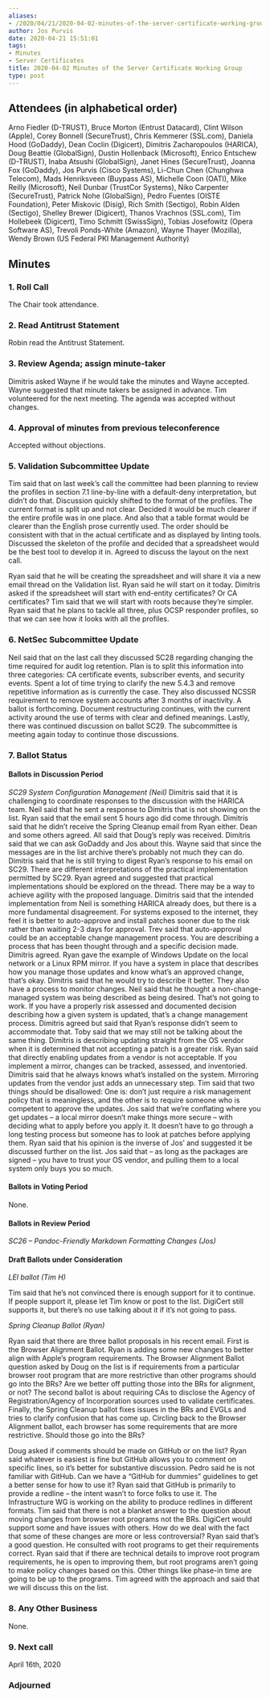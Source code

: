 ```yaml
---
aliases:
- /2020/04/21/2020-04-02-minutes-of-the-server-certificate-working-group/
author: Jos Purvis
date: 2020-04-21 15:51:01
tags:
- Minutes
- Server Certificates
title: 2020-04-02 Minutes of the Server Certificate Working Group
type: post
---
```


## Attendees (in alphabetical order)

Arno Fiedler (D-TRUST), Bruce Morton (Entrust Datacard), Clint Wilson (Apple), Corey Bonnell (SecureTrust), Chris Kemmerer (SSL.com), Daniela Hood (GoDaddy), Dean Coclin (Digicert), Dimitris Zacharopoulos (HARICA), Doug Beattie (GlobalSign), Dustin Hollenback (Microsoft), Enrico Entschew (D-TRUST), Inaba Atsushi (GlobalSign), Janet Hines (SecureTrust), Joanna Fox (GoDaddy), Jos Purvis (Cisco Systems), Li-Chun Chen (Chunghwa Telecom), Mads Henriksveen (Buypass AS), Michelle Coon (OATI), Mike Reilly (Microsoft), Neil Dunbar (TrustCor Systems), Niko Carpenter (SecureTrust), Patrick Nohe (GlobalSign), Pedro Fuentes (OISTE Foundation), Peter Miskovic (Disig), Rich Smith (Sectigo), Robin Alden (Sectigo), Shelley Brewer (Digicert), Thanos Vrachnos (SSL.com), Tim Hollebeek (Digicert), Timo Schmitt (SwissSign), Tobias Josefowitz (Opera Software AS), Trevoli Ponds-White (Amazon), Wayne Thayer (Mozilla), Wendy Brown (US Federal PKI Management Authority)

## Minutes

### 1. Roll Call

The Chair took attendance.

### 2. Read Antitrust Statement

Robin read the Antitrust Statement.

### 3. Review Agenda; assign minute-taker

Dimitris asked Wayne if he would take the minutes and Wayne accepted.
Wayne suggested that minute takers be assigned in advance.
Tim volunteered for the next meeting.
The agenda was accepted without changes.

### 4. Approval of minutes from previous teleconference

Accepted without objections.

### 5. Validation Subcommittee Update

Tim said that on last week’s call the committee had been planning to review the profiles in section 7.1 line-by-line with a default-deny interpretation, but didn’t do that. Discussion quickly shifted to the format of the profiles. The current format is split up and not clear. Decided it would be much clearer if the entire profile was in one place. And also that a table format would be clearer than the English prose currently used. The order should be consistent with that in the actual certificate and as displayed by linting tools. Discussed the skeleton of the profile and decided that a spreadsheet would be the best tool to develop it in. Agreed to discuss the layout on the next call.

Ryan said that he will be creating the spreadsheet and will share it via a new email thread on the Validation list. Ryan said he will start on it today.
Dimitris asked if the spreadsheet will start with end-entity certificates? Or CA certificates?
Tim said that we will start with roots because they’re simpler.
Ryan said that he plans to tackle all three, plus OCSP responder profiles, so that we can see how it looks with all the profiles.

### 6. NetSec Subcommittee Update

Neil said that on the last call they discussed SC28 regarding changing the time required for audit log retention. Plan is to split this information into three categories: CA certificate events, subscriber events, and security events. Spent a lot of time trying to clarify the new 5.4.3 and remove repetitive information as is currently the case. They also discussed NCSSR requirement to remove system accounts after 3 months of inactivity. A ballot is forthcoming. Document restructuring continues, with the current activity around the use of terms with clear and defined meanings. Lastly, there was continued discussion on ballot SC29. The subcommittee is meeting again today to continue those discussions.

### 7. Ballot Status

#### Ballots in Discussion Period

_SC29 System Configuration Management (Neil)_
Dimitris said that it is challenging to coordinate responses to the discussion with the HARICA team.
Neil said that he sent a response to Dimitris that is not showing on the list.
Ryan said that the email sent 5 hours ago did come through.
Dimitris said that he didn’t receive the Spring Cleanup email from Ryan either. Dean and some others agreed. All said that Doug’s reply was received.
Dimitris said that we can ask GoDaddy and Jos about this.
Wayne said that since the messages are in the list archive there’s probably not much they can do.
Dimitris said that he is still trying to digest Ryan’s response to his email on SC29. There are different interpretations of the practical implementation permitted by SC29.
Ryan agreed and suggested that practical implementations should be explored on the thread. There may be a way to achieve agility with the proposed language.
Dimitris said that the intended implementation from Neil is something HARICA already does, but there is a more fundamental disagreement. For systems exposed to the internet, they feel it is better to auto-approve and install patches sooner due to the risk rather than waiting 2-3 days for approval.
Trev said that auto-approval could be an acceptable change management process. You are describing a process that has been thought through and a specific decision made.
Dimitris agreed.
Ryan gave the example of Windows Update on the local network or a Linux RPM mirror. If you have a system in place that describes how you manage those updates and know what’s an approved change, that’s okay.
Dimitris said that he would try to describe it better. They also have a process to monitor changes.
Neil said that he thought a non-change-managed system was being described as being desired. That’s not going to work. If you have a properly risk assessed and documented decision describing how a given system is updated, that’s a change management process.
Dimitris agreed but said that Ryan’s response didn’t seem to accommodate that.
Toby said that we may still not be talking about the same thing. Dimitris is describing updating straight from the OS vendor when it is determined that not accepting a patch is a greater risk.
Ryan said that directly enabling updates from a vendor is not acceptable. If you implement a mirror, changes can be tracked, assessed, and inventoried.
Dimitris said that he always knows what’s installed on the system. Mirroring updates from the vendor just adds an unnecessary step.
Tim said that two things should be disallowed: One is: don’t just require a risk management policy that is meaningless, and the other is to require someone who is competent to approve the updates.
Jos said that we’re conflating where you get updates – a local mirror doesn’t make things more secure – with deciding what to apply before you apply it. It doesn’t have to go through a long testing process but someone has to look at patches before applying them.
Ryan said that his opinion is the inverse of Jos’ and suggested it be discussed further on the list.
Jos said that – as long as the packages are signed – you have to trust your OS vendor, and pulling them to a local system only buys you so much.

#### Ballots in Voting Period

None.

#### Ballots in Review Period

_SC26 – Pandoc-Friendly Markdown Formatting Changes (Jos)_

#### Draft Ballots under Consideration

_LEI ballot (Tim H)_

Tim said that he’s not convinced there is enough support for it to continue. If people support it, please let Tim know or post to the list. DigiCert still supports it, but there’s no use talking about it if it’s not going to pass.

_Spring Cleanup Ballot (Ryan)_

Ryan said that there are three ballot proposals in his recent email. First is the Browser Alignment Ballot. Ryan is adding some new changes to better align with Apple’s program requirements. The Browser Alignment Ballot question asked by Doug on the list is if requirements from a particular browser root program that are more restrictive than other programs should go into the BRs? Are we better off putting those into the BRs for alignment, or not?
The second ballot is about requiring CAs to disclose the Agency of Registration/Agency of Incorporation sources used to validate certificates.
Finally, the Spring Cleanup ballot fixes issues in the BRs and EVGLs and tries to clarify confusion that has come up.
Circling back to the Browser Alignment ballot, each browser has some requirements that are more restrictive. Should those go into the BRs?

Doug asked if comments should be made on GitHub or on the list?
Ryan said whatever is easiest is fine but GitHub allows you to comment on specific lines, so it’s better for substantive discussion.
Pedro said he is not familiar with GitHub. Can we have a “GitHub for dummies” guidelines to get a better sense for how to use it?
Ryan said that GitHub is primarily to provide a redline – the intent wasn’t to force folks to use it. The Infrastructure WG is working on the ability to produce redlines in different formats.
Tim said that there is not a blanket answer to the question about moving changes from browser root programs not the BRs. DigiCert would support some and have issues with others. How do we deal with the fact that some of these changes are more or less controversial?
Ryan said that’s a good question. He consulted with root programs to get their requirements correct. Ryan said that if there are technical details to improve root program requirements, he is open to improving them, but root programs aren’t going to make policy changes based on this. Other things like phase-in time are going to be up to the programs.
Tim agreed with the approach and said that we will discuss this on the list.

### 8. Any Other Business

None.

### 9. Next call

April 16th, 2020

### Adjourned